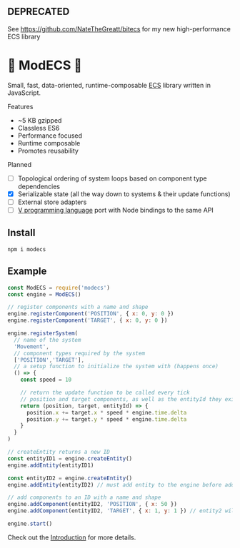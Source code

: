 ## DEPRECATED
See https://github.com/NateTheGreatt/bitecs for my new high-performance ECS library

# 🌌 ModECS 🌌 
Small, fast, data-oriented, runtime-composable [ECS](https://en.wikipedia.org/wiki/Entity_component_system) library written in JavaScript.

Features

  - ~5 KB gzipped
  - Classless ES6
  - Performance focused
  - Runtime composable
  - Promotes reusability

Planned

  - [ ] Topological ordering of system loops based on component type dependencies
  - [x] Serializable state (all the way down to systems & their update functions)
  - [ ] External store adapters
  - [ ] [V programming language](https://vlang.io/) port with Node bindings to the same API

## Install
```
npm i modecs
```

## Example

```javascript
const ModECS = require('modecs')
const engine = ModECS()

// register components with a name and shape
engine.registerComponent('POSITION', { x: 0, y: 0 })
engine.registerComponent('TARGET', { x: 0, y: 0 })

engine.registerSystem(
  // name of the system
  'Movement',
  // component types required by the system
  ['POSITION','TARGET'],
  // a setup function to initialize the system with (happens once)
  () => {
    const speed = 10

    // return the update function to be called every tick
    // position and target components, as well as the entityId they exist on are injected
    return (position, target, entityId) => {
      position.x += target.x * speed * engine.time.delta
      position.y += target.y * speed * engine.time.delta
    }
  }
)

// createEntity returns a new ID
const entityID1 = engine.createEntity()
engine.addEntity(entityID1)

const entityID2 = engine.createEntity()
engine.addEntity(entityID2) // must add entity to the engine before adding components

// add components to an ID with a name and shape
engine.addComponent(entityID2, 'POSITION', { x: 50 })
engine.addComponent(entityID2, 'TARGET', { x: 1, y: 1 }) // entity2 will move southeast

engine.start()
```

Check out the [Introduction](docs/introduction.md) for more details.
